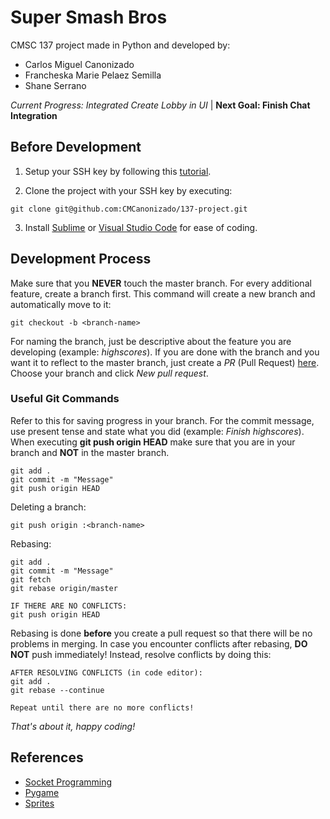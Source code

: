 # Super Smash Bros

CMSC 137 project made in Python and developed by:
* Carlos Miguel Canonizado
* Francheska Marie Pelaez Semilla
* Shane Serrano

*Current Progress: Integrated Create Lobby in UI*
|
**Next Goal: Finish Chat Integration**

## Before Development

1. Setup your SSH key by following this [tutorial](https://help.github.com/articles/adding-a-new-ssh-key-to-your-github-account/).

2. Clone the project with your SSH key by executing:
```
git clone git@github.com:CMCanonizado/137-project.git
```

3. Install [Sublime](https://www.sublimetext.com/3) or [Visual Studio Code](https://code.visualstudio.com/download) for ease of coding.

## Development Process

Make sure that you **NEVER** touch the master branch. For every additional feature, create a branch first. This command will create a new branch and automatically move to it:
```
git checkout -b <branch-name>
```

For naming the branch, just be descriptive about the feature you are developing (example: *highscores*). If you are done with the branch and you want it to reflect to the master branch, just create a *PR* (Pull Request) [here](https://github.com/CMCanonizado/137-project). Choose your branch and click *New pull request*.

### Useful Git Commands

Refer to this for saving progress in your branch. For the commit message, use present tense and state what you did (example: *Finish highscores*). When executing **git push origin HEAD** make sure that you are in your branch and **NOT** in the master branch.
```
git add .
git commit -m "Message"
git push origin HEAD 
```

Deleting a branch:
```
git push origin :<branch-name>
```

Rebasing:
```
git add .
git commit -m "Message"
git fetch
git rebase origin/master

IF THERE ARE NO CONFLICTS:
git push origin HEAD
```

Rebasing is done **before** you create a pull request so that there will be no problems in merging. In case you encounter conflicts after rebasing, **DO NOT** push immediately! Instead, resolve conflicts by doing this:

```
AFTER RESOLVING CONFLICTS (in code editor):
git add .
git rebase --continue

Repeat until there are no more conflicts!
```

*That's about it, happy coding!*

## References

* [Socket Programming](https://realpython.com/python-sockets/)
* [Pygame](https://www.youtube.com/watch?v=i6xMBig-pP4&list=PLzMcBGfZo4-lp3jAExUCewBfMx3UZFkh5)
* [Sprites](https://www.spriters-resource.com/custom_edited/supersmashbroscustoms/?fbclid=IwAR0G88z4oHA2ZWQc-oSYQOJ7FSOXIfTfQX3JPYjGChVrdTTlS7wT8VZZrjA) 

